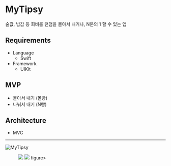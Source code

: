 # MyTipsy
술값, 밥값 등 회비를 랜덤을 몰아서 내거나, N분의 1 할 수 있는 앱

## Requirements
- Language
    - Swift
- Framework
    - UIKit
    
## MVP
- 몰아서 내기 (몰빵)
- 나눠서 내기 (N빵)

## Architecture
- MVC

---
![MyTipsy](https://user-images.githubusercontent.com/85544383/209141252-da1e884a-d265-481f-bab3-775de3735efe.png)


<figure class="half">
    <img src="![Simulator Screen Recording - iPhone 14 Pro - 2022-12-21 at 23 41 37](https://user-images.githubusercontent.com/85544383/209141417-cefffb93-c929-4021-ae24-4a04a138a368.gif)">
    <img src="![Simulator Screen Recording - iPhone 14 Pro - 2022-12-21 at 23 43 16](https://user-images.githubusercontent.com/85544383/209142214-f32cd491-4578-467a-b601-7f4b13e32dd0.gif)
">
figure>
